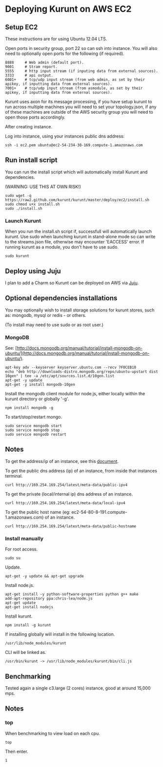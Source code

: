 # Deploying Kurunt on AWS EC2

## Setup EC2

These instructions are for using Ubuntu 12.04 LTS.

Open ports in security group, port 22 so can ssh into instance. You will also need to optionally open ports for the following (if required).  

```
8888     # Web admin (default port).
9001     # Stram report.
5555     # http input stream (if inputing data from external sources).
3333     # api output.
6001+    # tcp/udp input stream (from web admin, as set by their apikey, if inputting data from external sources).
7001+    # tcp/udp input stream (from asmodule, as set by their apikey, if inputting data from external sources).

```
Kurunt uses axon for its message processing, if you have setup kurunt to run across multiple machines you will need to set your topology.json, if any of these machines are outside of the AWS security group you will need to open those ports accordingly.  

After creating instance.  

Log into instance, using your instances public dns address:
```
ssh -i ec2.pem ubuntu@ec2-54-234-30-169.compute-1.amazonaws.com
```


## Run install script

You can run the install script which will automatically install Kurunt and dependencies.  

(WARNING: USE THIS AT OWN RISK!)
```
sudo wget -q https://raw2.github.com/kurunt/kurunt/master/deploy/ec2/install.sh
sudo chmod u+x install.sh
sudo ./install.sh
```

### Launch Kurunt

When you run the install.sh script if, successfull will automatically launch kurunt. Use sudo when launching kurunt in stand-alone mode so can write to the streams.json file, otherwise may encounter 'EACCESS' error. If running kurunt as a module, you don't have to use sudo.

```
sudo kurunt
```


## Deploy using Juju

I plan to add a Charm so Kurunt can be deployed on AWS via [Juju](https://juju.ubuntu.com/).


## Optional dependencies installations

You may optionally wish to install storage solutions for kurunt stores, such as: mongodb, mysql or redis - or others.  

(To install may need to use sudo or as root user.)

### MongoDB

See: [http://docs.mongodb.org/manual/tutorial/install-mongodb-on-ubuntu/](http://docs.mongodb.org/manual/tutorial/install-mongodb-on-ubuntu/).

```
apt-key adv --keyserver keyserver.ubuntu.com --recv 7F0CEB10
echo "deb http://downloads-distro.mongodb.org/repo/ubuntu-upstart dist 10gen" | tee -a /etc/apt/sources.list.d/10gen.list
apt-get -y update
apt-get -y install mongodb-10gen
```

Install the mongodb client module for node.js, either locally within the kurunt directory or globally '-g'.
```
npm install mongodb -g
```
To start/stop/restart mongo.
```
sudo service mongodb start
sudo service mongodb stop
sudo service mongodb restart
```


## Notes

To get the address/ip of an instance, see this [document](http://docs.aws.amazon.com/AWSEC2/latest/UserGuide/using-instance-addressing.html).  

To get the public dns address (ip) of an instance, from inside that instances terminal.
```
curl http://169.254.169.254/latest/meta-data/public-ipv4
```
To get the private (local/internal ip) dns address of an instance.
```
curl http://169.254.169.254/latest/meta-data/local-ipv4
```
To get the public host name (eg: ec2-54-80-8-191.compute-1.amazonaws.com) of an instance.
```
curl http://169.254.169.254/latest/meta-data/public-hostname
```


### Install manually

For root access.
```
sudo su
```

Update.
```
apt-get -y update && apt-get upgrade
```

Install node.js.
```
apt-get install -y python-software-properties python g++ make
add-apt-repository ppa:chris-lea/node.js
apt-get update
apt-get install nodejs
```

Install kurunt.
```
npm install -g kurunt
```

If installing globally will install in the following location.
```
/usr/lib/node_modules/kurunt
```
CLI will be linked as.
```
/usr/bin/kurunt -> /usr/lib/node_modules/kurunt/bin/cli.js
```


## Benchmarking

Tested again a single c3.large (2 cores) instance, good at around 15,000 mps.


## Notes

### top
When benchmarking to view load on each cpu.
```
top
```
Then enter.
```
1
```

